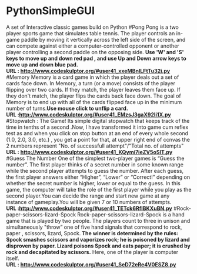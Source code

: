 # PythonSimpleGUI
A set of Interactive classic games build on Python
#Pong 
  Pong is a two player sports game that simulates table tennis. The player controls an in-game paddle by moving it vertically across the left side of the screen, and can compete against either a computer-controlled opponent or another player controlling a second paddle on the opposing side.
  <b>Use 'W' and 'S' keys to move up and down red pad , and use Up and Down arrow keys to move up and down blue pad.
  <br>URL : http://www.codeskulptor.org/#user41_xxeMBnILFtTu32i.py</b>
#Memory
  Memory is a card game in which the player deals out a set of cards face down. In Memory, a turn (or a move) consists of the player flipping over two cards. If they match, the player leaves them face up. If they don't match, the player flips the cards back face down. The goal of Memory is to end up with all of the cards flipped face up in the minimum number of turns.<b>Use mouse click to unflip a card.
  <br>URL :http://www.codeskulptor.org/#user41_EMzsJ3gaX92Ii1X.py</b>
#Stopwatch : The Game!
  Its simple digital stopwatch that keeps track of the time in tenths of a second .Now, I have transformed it into game cum reflex test as and when you click on stop button at an end of every  whole second (1.0, 2.0, 3.0, etc.) , you get a point for that, at upper right end of ccnvas the 2 numbers represent "No. of successfull attempt"/"Total no. of attempts"
  <br><b>URL : http://www.codeskulptor.org/#user41_KQymi7ieZV5oSlT.py</b>
#Guess The Number
 One of the simplest two-player games is “Guess the number”. The first player thinks of a secret number in some known range while the second player attempts to guess the number. After each guess, the first player answers either “Higher”, “Lower” or “Correct!” depending on whether the secret number is higher, lower or equal to the guess. In this game,  the computer will take the role of the first player while you play as the second player.You can decide the range and start new game at any instance of gameplay.You will be given 7 or 10 numbers of attempts.
 <br><b>URL :http://www.codeskulptor.org/#user41_TETck6RfIBKXuBN.py</b>
#Rock-paper-scissors-lizard-Spock
 Rock-paper-scissors-lizard-Spock is a hand game that is played by two people. The players count to three in unison and simultaneously "throw” one of five hand signals that correspond to rock, paper , scissors, lizard, Spock.<b> The winner is determined by the rules:
 Spock smashes scissors and vaporizes rock; he is poisoned by lizard and disproven by paper. Lizard poisons Spock and eats paper; it is crushed by rock and decapitated by scissors.</b>
 Here, one of the player is computer itself.
 <br><b>URL : http://www.codeskulptor.org/#user41_SeD72eRe4V0ESZ8.py</b>
 
 


